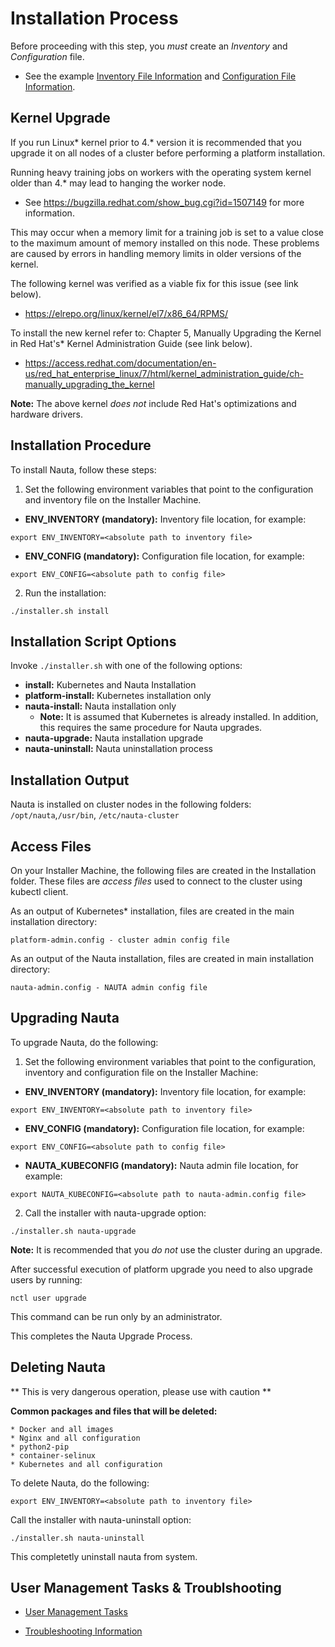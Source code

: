 # Installation Process

Before proceeding with this step, you _must_ create an _Inventory_ and _Configuration_ file. 

* See the example  [Inventory File Information](../Inventory_Tasks/IT.md) and [Configuration File Information](../Configuration_Tasks_Variables/CTV.md). 

## Kernel Upgrade

If you run Linux* kernel prior to 4.* version it is recommended that you upgrade it on all nodes of a cluster before performing a platform installation. 

Running heavy training jobs on workers with the operating system kernel older than 4.* may lead to hanging the worker node. 
* See https://bugzilla.redhat.com/show_bug.cgi?id=1507149 for more information.

This may occur when a memory limit for a training job is set to a value close to the maximum amount of memory installed on this node. These problems are caused by errors in handling memory limits in older versions of the kernel.

The following kernel was verified as a viable fix for this issue (see link below).

* https://elrepo.org/linux/kernel/el7/x86_64/RPMS/

To install the new kernel refer to: Chapter 5, Manually Upgrading the Kernel in Red Hat's* Kernel Administration Guide (see link below).

* https://access.redhat.com/documentation/en-us/red_hat_enterprise_linux/7/html/kernel_administration_guide/ch-manually_upgrading_the_kernel

**Note:** The above kernel _does not_ include Red Hat's optimizations and hardware drivers.

## Installation Procedure

To install Nauta, follow these steps:

1. Set the following environment variables that point to the configuration and inventory file on the Installer Machine.

* **ENV_INVENTORY (mandatory):** Inventory file location, for example:
  
`export ENV_INVENTORY=<absolute path to inventory file>`
  
* **ENV_CONFIG (mandatory):** Configuration file location, for example:

`export ENV_CONFIG=<absolute path to config file>`
   
2. Run the installation:

`./installer.sh install`

## Installation Script Options

Invoke `./installer.sh` with one of the following options:

* **install:** Kubernetes and Nauta Installation
* **platform-install:** Kubernetes installation only
* **nauta-install:** Nauta installation only
    - **Note:** It is assumed that Kubernetes is already installed. In addition, this requires the same procedure for Nauta upgrades.
* **nauta-upgrade:** Nauta installation upgrade
* **nauta-uninstall:** Nauta uninstallation process

## Installation Output 

Nauta is installed on cluster nodes in the following folders: `/opt/nauta`,`/usr/bin`, `/etc/nauta-cluster`

## Access Files

On your Installer Machine, the following files are created in the Installation folder. These files are *access files* used to connect to the cluster using kubectl client.

As an output of Kubernetes* installation, files are created in the main installation directory:

`platform-admin.config - cluster admin config file`

As an output of the Nauta installation, files are created in main installation directory:

`nauta-admin.config - NAUTA admin config file`

## Upgrading Nauta

To upgrade Nauta, do the following:

1. Set the following environment variables that point to the configuration, inventory and configuration file on the Installer Machine:

* **ENV_INVENTORY (mandatory):** Inventory file location, for example:
  
`export ENV_INVENTORY=<absolute path to inventory file>`
  
* **ENV_CONFIG (mandatory):** Configuration file location, for example:

`export ENV_CONFIG=<absolute path to config file>`

* **NAUTA_KUBECONFIG (mandatory):** Nauta admin file location, for example:

`export NAUTA_KUBECONFIG=<absolute path to nauta-admin.config file>`
   
2. Call the installer with nauta-upgrade option:

`./installer.sh nauta-upgrade`

**Note:** It is recommended that you _do not_ use the cluster during an upgrade.

After successful execution of platform upgrade you need to also upgrade users by running:

`nctl user upgrade`

This command can be run only by an administrator.

This completes the Nauta Upgrade Process.

## Deleting Nauta

** This is very dangerous operation, please use with caution **

**Common packages and files that will be deleted:**

    * Docker and all images 
    * Nginx and all configuration
    * python2-pip
    * container-selinux
    * Kubernetes and all configuration

To delete Nauta, do the following:

`export ENV_INVENTORY=<absolute path to inventory file>`

Call the installer with nauta-uninstall option:

`./installer.sh nauta-uninstall`

This completetly uninstall nauta from system.

## User Management Tasks & Troublshooting

* [User Management Tasks](../User_Management/UM.md)

* [Troubleshooting Information](../Troubleshooting/T.md)
